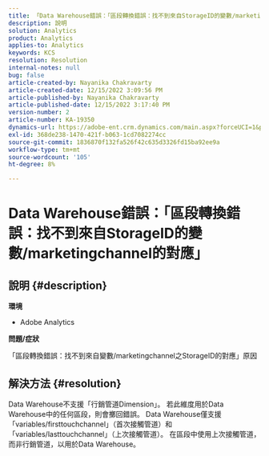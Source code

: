 ```yaml
---
title: 「Data Warehouse錯誤：「區段轉換錯誤：找不到來自StorageID的變數/marketingchannel的對應」
description: 說明
solution: Analytics
product: Analytics
applies-to: Analytics
keywords: KCS
resolution: Resolution
internal-notes: null
bug: false
article-created-by: Nayanika Chakravarty
article-created-date: 12/15/2022 3:09:56 PM
article-published-by: Nayanika Chakravarty
article-published-date: 12/15/2022 3:17:40 PM
version-number: 2
article-number: KA-19350
dynamics-url: https://adobe-ent.crm.dynamics.com/main.aspx?forceUCI=1&pagetype=entityrecord&etn=knowledgearticle&id=985b0388-8a7c-ed11-81ac-6045bd006e5a
exl-id: 368de238-1470-421f-b063-1cd7082274cc
source-git-commit: 1836870f132fa526f42c635d3326fd15ba92ee9a
workflow-type: tm+mt
source-wordcount: '105'
ht-degree: 8%

---
```


# Data Warehouse錯誤：「區段轉換錯誤：找不到來自StorageID的變數/marketingchannel的對應」

## 說明 {#description}


<b>環境</b>

- Adobe Analytics

<b>問題/症狀</b>

「區段轉換錯誤：找不到來自變數/marketingchannel之StorageID的對應」原因


## 解決方法 {#resolution}


Data Warehouse不支援「行銷管道Dimension」。 若此維度用於Data Warehouse中的任何區段，則會擲回錯誤。 Data Warehouse僅支援「variables/firsttouchchannel」（首次接觸管道）和「variables/lasttouchchannel」（上次接觸管道）。 在區段中使用上次接觸管道，而非行銷管道，以用於Data Warehouse。
